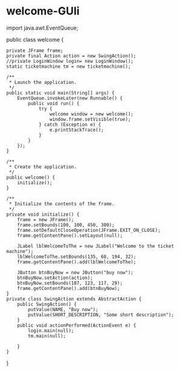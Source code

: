 welcome-GUIi
============
import java.awt.EventQueue;


public class welcome {

	private JFrame frame;
	private final Action action = new SwingAction();
	//private LoginWindow login= new LoginWindow();
	static ticketmachine tm = new ticketmachine();

	/**
	 * Launch the application.
	 */
	public static void main(String[] args) {
		EventQueue.invokeLater(new Runnable() {
			public void run() {
				try {
					welcome window = new welcome();
					window.frame.setVisible(true);
				} catch (Exception e) {
					e.printStackTrace();
				}
			}
		});
	}

	/**
	 * Create the application.
	 */
	public welcome() {
		initialize();
	}

	/**
	 * Initialize the contents of the frame.
	 */
	private void initialize() {
		frame = new JFrame();
		frame.setBounds(100, 100, 450, 300);
		frame.setDefaultCloseOperation(JFrame.EXIT_ON_CLOSE);
		frame.getContentPane().setLayout(null);
		
		JLabel lblWelcomeToThe = new JLabel("Welcome to the ticket machine");
		lblWelcomeToThe.setBounds(135, 68, 194, 32);
		frame.getContentPane().add(lblWelcomeToThe);
		
		JButton btnBuyNow = new JButton("buy now");
		btnBuyNow.setAction(action);
		btnBuyNow.setBounds(187, 123, 117, 29);
		frame.getContentPane().add(btnBuyNow);
	}
	private class SwingAction extends AbstractAction {
		public SwingAction() {
			putValue(NAME, "Buy now");
			putValue(SHORT_DESCRIPTION, "Some short description");
		}
		public void actionPerformed(ActionEvent e) {
			login.main(null);
			tm.main(null);
			
		}
	}
}
